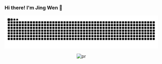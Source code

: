 ### Hi there! I'm Jing Wen 👋

<picture>
  <source media="(prefers-color-scheme: dark)" srcset="https://raw.githubusercontent.com/shotnothing/shotnothing/output/github-contribution-grid-snake-dark.svg">
  <source media="(prefers-color-scheme: light)" srcset="https://raw.githubusercontent.com/shotnothing/shotnothing/output/github-contribution-grid-snake.svg">
  <img alt="github contribution grid snake animation" src="https://raw.githubusercontent.com/shotnothing/shotnothing/output/github-contribution-grid-snake.svg">
</picture>

<p align="center">
  <img alt="pr" src="https://github.com/user-attachments/assets/387f71da-c333-484d-b50e-a23f4bcd8e2f" width="400">
</p>


